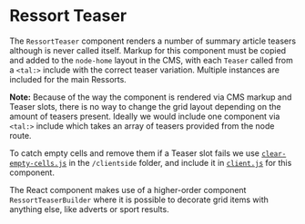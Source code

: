 # Ressort Teaser

The `RessortTeaser` component renders a number of summary article teasers although is never called itself. Markup for this component must be copied and added to the `node-home` layout in the CMS, with each `Teaser` called from a `<tal:>` include with the correct teaser variation. Multiple instances are included for the main Ressorts.

**Note:** Because of the way the component is rendered via CMS markup and Teaser slots, there is no way to change the grid layout depending on the amount of teasers present. Ideally we would include one component via `<tal:>` include which takes an array of teasers provided from the node route.

To catch empty cells and remove them if a Teaser slot fails we use [`clear-empty-cells.js`](/app/clientside/clear-empty-cells.js) in the `/clientside` folder, and include it in [`client.js`](/app/client.js) for this component.

The React component makes use of a higher-order component `RessortTeaserBuilder` where it is possible to decorate grid items with anything else, like adverts or sport results.
